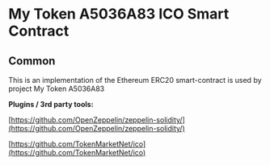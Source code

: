 # My Token A5036A83 ICO Smart Contract

## Common

This is an implementation of the Ethereum ERC20 smart-contract is used by project My Token A5036A83

<b>Plugins / 3rd party tools:</b>

[https://github.com/OpenZeppelin/zeppelin-solidity/](https://github.com/OpenZeppelin/zeppelin-solidity/)

[https://github.com/TokenMarketNet/ico](https://github.com/TokenMarketNet/ico)